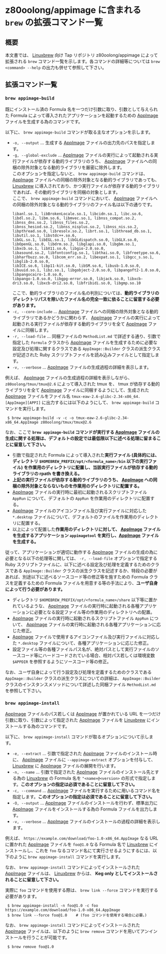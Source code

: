 # z80oolong/appimage に含まれる ```brew``` の拡張コマンド一覧

## 概要

本文書では、 [Linuxbrew][BREW] 向け Tap リポジトリ z80oolong/appimage によって拡張される ```brew``` コマンド一覧を示します。各コマンドの詳細等については ```brew <command> --help``` の出力も併せて参照して下さい。

## 拡張コマンド一覧

### ```brew appimage-build```

既にインストール済の Formula 名を一つだけ引数に取り、引数として与えられた Formula によって導入されたアプリケーションを起動するための [AppImage][APPI] ファイルを生成する為のコマンドです。

以下に、 ```brew appimage-build``` コマンドが取る主なオプションを示します。

- ```-o, --output``` … 生成する [AppImage][APPI] ファイルの出力先のパスを指定します。
- ```-g, --global-exclude``` … [AppImage][APPI] ファイルの実行によって起動される実行ファイルが依存する動的ライブラリのうち、 [AppImage][APPI] ファイルへの同梱の除外対象となる動的ライブラリを厳密に除外します。  
  このオプションを指定しないと、 ```brew appimage-build``` コマンドは、 [AppImage][APPI] ファイルへの同梱の除外対象となる動的ライブラリであっても、 [Linuxbrew][BREW] に導入されており、かつ実行ファイルが依存する動的ライブラリであれば、その動的ライブラリを同梱の対象とします。  
  ここで、 ```brew appimage-build``` コマンドにおいて、 [AppImage][APPI] ファイルへの同梱の除外対象となる動的ライブラリのファイル名は以下の通りです。
  ```
  libanl.so.1, libBrokenLocale.so.1, libcidn.so.1, libc.so.6, libdl.so.2, libm.so.6, libmvec.so.1, libnss_compat.so.2, libnss_dns.so.2, libnss_files.so.2,
  libnss_hesiod.so.2, libnss_nisplus.so.2, libnss_nis.so.2, libpthread.so.0, libresolv.so.2, librt.so.1, libthread_db.so.1, libutil.so.1, libstdc++.so.6,
  libGL.so.1, libEGL.so.1, libGLdispatch.so.0, libGLX.so.0, libOpenGL.so.0, libdrm.so.2, libglapi.so.0, libgbm.so.1, libxcb.so.1, libX11.so.6, libgio-2.0.so.0,
  libasound.so.2, libfontconfig.so.1, libthai.so.0, libfreetype.so.6, libharfbuzz.so.0, libcom_err.so.2, libexpat.so.1, libgcc_s.so.1, libglib-2.0.so.0,
  libICE.so.6, libp11-kit.so.0, libSM.so.6, libusb-1.0.so.0, libuuid.so.1, libz.so.1, libgobject-2.0.so.0, libpangoft2-1.0.so.0, libpangocairo-1.0.so.0,
  libpango-1.0.so.0, libgpg-error.so.0, libjack.so.0, libxcb-dri3.so.0, libxcb-dri2.so.0, libfribidi.so.0, libgmp.so.10
  ```
  ここで、動的ライブラリのファイル名の判別については、**動的ライブラリのディレクトリパスを除いたファイル名の完全一致に依ることに留意する必要があります。**
- ```-c, --core-include``` … [AppImage][APPI] ファイルへの同梱の除外対象となる動的ライブラリであるかどうかに関わらず、 [AppImage][APPI] ファイルの実行によって起動される実行ファイルが依存する動的ライブラリを全て [AppImage][APPI] ファイルに同梱します。
- ```-r, --load-file``` … 同梱ファイルの ```MethodList.md``` で詳述する通り、引数で指定した ```Formula``` クラスから [AppImage][APPI] ファイルを生成するために必要な設定及び処理に関するクラスである ```AppImage::Builder``` クラスの派生クラスが記述された Ruby スクリプトファイルを読み込みファイルとして指定します。
- ```-v, --verbose``` … [AppImage][APPI] ファイルの生成過程の詳細を表示します。

例えば、 [AppImage][APPI] ファイルの生成過程の詳細を表示しながら、 ```z80oolong/tmux/tmux@2.6``` によって導入された tmux を、 tmux が依存する動的ライブラリを全て [AppImage][APPI] ファイルに同梱するようにして、生成された [AppImage][APPI] ファイルをファイル名 ```tmux-eaw-2.6-glibc-2.34-x86_64.[AppImage][APPI]``` に出力するには以下のようにして、 ```brew appimage-build``` コマンドを実行します。

```
 $ brew appimage-build -v -c -o tmux-eaw-2.6-glibc-2.34-x86_64.AppImage z80oolong/tmux/tmux@2.6
```

なお、ここで **```brew appimage-build``` コマンドが実行する [AppImage][APPI] ファイルの生成に関する処理は、デフォルトの設定では最低限以下に述べる処理に留まることに留意して下さい。**

- 引数で指定された Formula によって導入された**実行ファイル (具体的には、ディレクトリ ```$HOMEBREW_PREFIX/opt/<formula_name>/bin``` 以下の実行ファイル) を作業用のディレクトリに配置し、当該実行ファイルが依存する動的ライブラリの rpath を書き換える。**
- **上記の実行ファイルが依存する動的ライブラリのうち、 [AppImage][APPI] への同梱の除外対象とならないものを作業用のディレクトリに配置する。**
- [AppImage][APPI] ファイルの実行時に最初に起動されるスクリプトファイル ```AppRun``` について、デフォルトの ```AppRun``` を作業用のディレクトリに配置する。
- [AppImage][APPI] ファイルのアイコンファイル及び実行ファイルに対応した ```*.desktop``` ファイルについて、デフォルトのファイルを作業用のディレクトリに配置する。
- 以上によって配置した**作業用のディレクトリに対して、 [AppImage][APPI] ファイルを生成するアプリケーション ```appimagetool``` を実行し、[AppImage][APPI] ファイルを生成する。**

従って、アプリケーションが適切に動作する [AppImage][APPI] ファイルの生成の為に必要となる以下の処理等に関しては、 ```-r, --load-file``` オプションで指定する Ruby スクリプトファイルに、以下に述べる設定及び処理を定義するためのクラスである ```AppImage::Builder``` クラスの派生クラスを記述するか、特段の必要があれば、別途以下に述べるソースコード等の修正等を施すための Formula クラスを定義するための Formula ファイルを用意する等の手法により、**ユーザ自身によって行う必要があります。**

- ディレクトリ ```$HOMEBREW_PREFIX/opt/<formula_name>/share``` 以下等に置かれているような、 [AppImage][APPI] ファイルの実行時に起動される各種アプリケーションに必要となる設定ファイル等の作業用のディレクトリへの配置。
- [AppImage][APPI] ファイルの実行時に起動されるスクリプトファイル ```AppRun``` について、 [AppImage][APPI] ファイルの実行時に起動される各種アプリケーションに応じた修正。
- [AppImage][APPI] ファイルで使用するアイコンファイル及び実行ファイルに対応した ```*.desktop``` ファイルについて、各種アプリケーションに応じた修正。
- 設定ファイル等の各種ファイルパス名が、絶対パスとして実行ファイルのソースコード等にハードコードされている場合、相対パス若しくは環境変数 ```$APPDIR``` を参照するようにソースコード等の修正。

なお、ユーザ自身によって行う設定及び処理を定義するためのクラスである ```AppImage::Builder``` クラスの派生クラスについての詳細は、 ```AppImage::Builder``` クラスのインスタンスメソッドについて詳述した同梱ファイル ```MethodList.md``` を参照して下さい。

### ```brew appimage-install```

[AppImage][APPI] ファイルのパス若しくは [AppImage][APPI] が置かれている URL を一つだけ引数に取り、引数によって指定された [AppImage][APPI] ファイルを [Linuxbrew][BREW] にインストールする為のコマンドです。

以下に、 ```brew appimage-install``` コマンドが取るオプションについて示します。

- ```-e, --extract``` … 引数で指定された [AppImage][APPI] ファイルのインストール時に、 [AppImage][APPI] ファイルに ```--appimage-extract``` オプションを付与して、 [Linuxbrew][BREW] に [AppImage][APPI] ファイルの展開を行います。
- ```-n, --name``` … 引数で指定された [AppImage][APPI] ファイルのインストール先とする為の [Linuxbrew][BREW] の Formula 名を ```"<name>@<version>``` の形式で指定します。**このオプションの指定は必須であることに留意して下さい。**
- ```-c, --command``` … [AppImage][APPI] ファイルを実行するために用いるコマンド名を指定します。**このオプションの指定は必須であることに留意して下さい。**
- ```-O, --output``` … [AppImage][APPI] ファイルのインストールを行わず、標準出力に [AppImage][APPI] ファイルをインストールする為の Formula ファイルを出力します。
- ```-v, --verbose``` … [AppImage][APPI] ファイルのインストールの過程の詳細を表示します。

例えば、 ```https://example.com/download/foo-1.0-x86_64.AppImage``` なる URL に置かれた [AppImage][APPI] ファイルを ```foo@1.0``` なる Formula 名で [Linuxbrew][BREW] にインストールし、これを ```foo``` なるコマンド名にて実行させるようにするには、以下のように ```brew appimage-install``` コマンドを実行します。

なお、 ```brew appimage-install``` コマンドによってインストールされた [AppImage][APPI] ファイルは、 [Linuxbrew][BREW] からは、 **Keg only としてインストールされることに留意して下さい。**

実際に ```foo``` コマンドを使用する際は、 ```brew link --force``` コマンドを実行する必要があります。

```
 $ brew appimage-install -n foo@1.0 -c foo https://example.com/download/foo-1.0-x86_64.AppImage
 $ brew link --force foo@1.0    # (foo コマンドを使用する場合に必要。)
```

なお、 ```brew appimage-install``` コマンドによってインストールされた [AppImage][APPI] ファイルは、以下のように ```brew remove``` コマンドを用いてアンインストールを行うことが可能です。

```
 $ brew remove foo@1.0
```

<!-- 外部リンク一覧 -->

[BREW]:https://linuxbrew.sh/
[APPI]:https://appimage.org/
